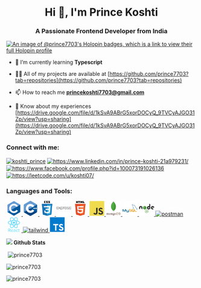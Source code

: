 <h1 align="center">Hi 👋, I'm Prince Koshti</h1>
<h3 align="center">A Passionate Frontend Developer from India</h3>


[![An image of @prince7703's Holopin badges, which is a link to view their full Holopin profile](https://holopin.me/prince7703)](https://holopin.io/@prince7703)

- 🌱 I’m currently learning **Typescript**

- 👨‍💻 All of my projects are available at [https://github.com/prince7703?tab=repositories](https://github.com/prince7703?tab=repositories)

- 📫 How to reach me **princekoshti7703@gmail.com**

- 📄 Know about my experiences [https://drive.google.com/file/d/1kSvA9ABrG5xorDOCyQ_9TVCyAJGO31Zp/view?usp=sharing](https://drive.google.com/file/d/1kSvA9ABrG5xorDOCyQ_9TVCyAJGO31Zp/view?usp=sharing)


<!--- ⚡ Fun fact **I’m an extrovert with an introverted side.** -->

<h3 align="left">Connect with me:</h3>
<p align="left">
<a href="https://twitter.com/koshti_prince" target="blank"><img align="center" src="https://raw.githubusercontent.com/rahuldkjain/github-profile-readme-generator/master/src/images/icons/Social/twitter.svg" alt="koshti_prince" height="30" width="40" /></a>
<a href="https://linkedin.com/in/prince-koshti-21a979231/" target="blank"><img align="center" src="https://raw.githubusercontent.com/rahuldkjain/github-profile-readme-generator/master/src/images/icons/Social/linked-in-alt.svg" alt="https://www.linkedin.com/in/prince-koshti-21a979231/" height="30" width="40" /></a>
<a href="https://fb.com/profile.php?id=100073191026136" target="blank"><img align="center" src="https://raw.githubusercontent.com/rahuldkjain/github-profile-readme-generator/master/src/images/icons/Social/facebook.svg" alt="https://www.facebook.com/profile.php?id=100073191026136" height="30" width="40" /></a>
<a href="https://leetcode.com/u/koshti07/" target="blank"><img align="center" src="https://raw.githubusercontent.com/rahuldkjain/github-profile-readme-generator/master/src/images/icons/Social/leet-code.svg" alt="https://leetcode.com/u/koshti07/" height="30" width="40" /></a>
</p>

<h3 align="left">Languages and Tools:</h3>
<p align="left"> <a href="https://www.cprogramming.com/" target="_blank" rel="noreferrer"> <img src="https://raw.githubusercontent.com/devicons/devicon/master/icons/c/c-original.svg" alt="c" width="40" height="40"/> </a> <a href="https://www.w3schools.com/cpp/" target="_blank" rel="noreferrer"> <img src="https://raw.githubusercontent.com/devicons/devicon/master/icons/cplusplus/cplusplus-original.svg" alt="cplusplus" width="40" height="40"/> </a> <a href="https://www.w3schools.com/css/" target="_blank" rel="noreferrer"> <img src="https://raw.githubusercontent.com/devicons/devicon/master/icons/css3/css3-original-wordmark.svg" alt="css3" width="40" height="40"/> </a> <a href="https://expressjs.com" target="_blank" rel="noreferrer"> <img src="https://raw.githubusercontent.com/devicons/devicon/master/icons/express/express-original-wordmark.svg" alt="express" width="40" height="40"/> </a> <a href="https://www.w3.org/html/" target="_blank" rel="noreferrer"> <img src="https://raw.githubusercontent.com/devicons/devicon/master/icons/html5/html5-original-wordmark.svg" alt="html5" width="40" height="40"/> </a> <a href="https://developer.mozilla.org/en-US/docs/Web/JavaScript" target="_blank" rel="noreferrer"> <img src="https://raw.githubusercontent.com/devicons/devicon/master/icons/javascript/javascript-original.svg" alt="javascript" width="40" height="40"/> </a> <a href="https://www.mongodb.com/" target="_blank" rel="noreferrer"> <img src="https://raw.githubusercontent.com/devicons/devicon/master/icons/mongodb/mongodb-original-wordmark.svg" alt="mongodb" width="40" height="40"/> </a> <a href="https://www.mysql.com/" target="_blank" rel="noreferrer"> <img src="https://raw.githubusercontent.com/devicons/devicon/master/icons/mysql/mysql-original-wordmark.svg" alt="mysql" width="40" height="40"/> </a> <a href="https://nodejs.org" target="_blank" rel="noreferrer"> <img src="https://raw.githubusercontent.com/devicons/devicon/master/icons/nodejs/nodejs-original-wordmark.svg" alt="nodejs" width="40" height="40"/> </a> <a href="https://postman.com" target="_blank" rel="noreferrer"> <img src="https://www.vectorlogo.zone/logos/getpostman/getpostman-icon.svg" alt="postman" width="40" height="40"/> </a> <a href="https://reactjs.org/" target="_blank" rel="noreferrer"> <img src="https://raw.githubusercontent.com/devicons/devicon/master/icons/react/react-original-wordmark.svg" alt="react" width="40" height="40"/> </a> <a href="https://tailwindcss.com/" target="_blank" rel="noreferrer"> <img src="https://www.vectorlogo.zone/logos/tailwindcss/tailwindcss-icon.svg" alt="tailwind" width="40" height="40"/> </a> <a href="https://www.typescriptlang.org/" target="_blank" rel="noreferrer"> <img src="https://raw.githubusercontent.com/devicons/devicon/master/icons/typescript/typescript-original.svg" alt="typescript" width="40" height="40"/> </a> </p>


<img src="https://media.giphy.com/media/iY8CRBdQXODJSCERIr/giphy.gif" width="35"><b> Github Stats </b>
<p>&nbsp;<img align="center" src="https://github-readme-stats.vercel.app/api?username=prince7703&show_icons=true&locale=en" alt="prince7703" /></p>

<p><img align="center" src="https://github-readme-streak-stats.herokuapp.com/?user=prince7703&" alt="prince7703" /></p>
<p align="left"> <img src="https://komarev.com/ghpvc/?username=prince7703&label=Profile%20views&color=0e75b6&style=flat" alt="prince7703" /> </p>
